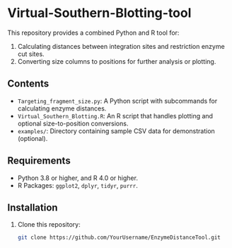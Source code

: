 # Virtual-Southern-Blotting-tool

This repository provides a combined Python and R tool for:
1. Calculating distances between integration sites and restriction enzyme cut sites.
2. Converting size columns to positions for further analysis or plotting.

## Contents
- `Targeting_fragment_size.py`: A Python script with subcommands for calculating enzyme distances.
- `Virtual_Southern_Blotting.R`: An R script that handles plotting and optional size-to-position conversions.
- `examples/`: Directory containing sample CSV data for demonstration (optional).

## Requirements
- Python 3.8 or higher, and R 4.0 or higher.
- R Packages: `ggplot2`, `dplyr`, `tidyr`, `purrr`.

## Installation
1. Clone this repository:
   ```bash
   git clone https://github.com/YourUsername/EnzymeDistanceTool.git

